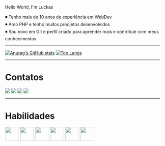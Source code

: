 Hello World, I'm Luckas

◾ Tenho mais de 10 anos de experiência em WebDev <br>
◾ Amo PHP e tenho muitos proojetos desenvolvidos <br>
◾ Sou novo em Git e perfil criado para aprender mais e contribuir com meus conhecimentos <br>

<hr>


[![Anurag's GitHub stats](https://github-readme-stats.vercel.app/api?username=luckasgb&show_icons=true&theme=merko)](https://github.com/anuraghazra/github-readme-stats)
[![Top Langs](https://github-readme-stats.vercel.app/api/top-langs/?username=luckasgb&layout=compact&show_icons=true&theme=merko)](https://github.com/anuraghazra/github-readme-stats)

<hr>

<div>
  <h1>Contatos</h1>
  <a href="https://www.linkedin.com/in/luckas-barbosa-49b05ba5/"><img src="https://img.shields.io/badge/LinkedIn-0077B5?style=for-the-badge&logo=linkedin&logoColor=white" /></a>
  <a href="mailto:luckas.gb@gmail.com"><img src="https://img.shields.io/badge/Gmail-D14836?style=for-the-badge&logo=gmail&logoColor=white" /></a>
  <a href="https://www.instagram.com/luckas.gb/"><img src="https://img.shields.io/badge/Instagram-E4405F?style=for-the-badge&logo=instagram&logoColor=white" /></a>
  <a href="https://www.zaiadigital.com.br/"><img src="https://img.shields.io/website-up-down-green-red/http/monip.org.svg" /></a>
</div>

<hr>

<div>
  <h1>Habilidades</h1>
  <img width="45" src="https://cdn.jsdelivr.net/gh/devicons/devicon/icons/html5/html5-original-wordmark.svg" />
  <img width="45" src="https://cdn.jsdelivr.net/gh/devicons/devicon/icons/css3/css3-original-wordmark.svg" />
  <img width="45" src="https://cdn.jsdelivr.net/gh/devicons/devicon/icons/javascript/javascript-original.svg" />
  <img width="45" src="https://cdn.jsdelivr.net/gh/devicons/devicon/icons/react/react-original-wordmark.svg" />
  <img width="45" src="https://cdn.jsdelivr.net/gh/devicons/devicon/icons/php/php-original.svg" />
  <img width="45" src="https://cdn.jsdelivr.net/gh/devicons/devicon/icons/mysql/mysql-original-wordmark.svg" />
  
</div>
